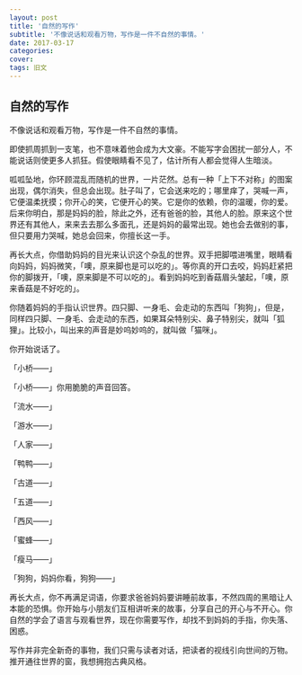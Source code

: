 ```yaml
---
layout: post
title: '自然的写作'
subtitle: '不像说话和观看万物，写作是一件不自然的事情。'
date: 2017-03-17
categories: 
cover:
tags: 旧文
---
```


## 自然的写作

不像说话和观看万物，写作是一件不自然的事情。

即使抓周抓到一支笔，也不意味着他会成为大文豪。不能写字会困扰一部分人，不能说话则使更多人抓狂。假使眼睛看不见了，估计所有人都会觉得人生暗淡。

呱呱坠地，你环顾混乱而随机的世界，一片茫然。总有一种「上下不对称」的图案出现，偶尔消失，但总会出现。肚子叫了，它会送来吃的；哪里痒了，哭喊一声，它便温柔抚摸；你开心的笑，它便开心的笑。它是你的依赖，你的温暖，你的爱。后来你明白，那是妈妈的脸，除此之外，还有爸爸的脸，其他人的脸。原来这个世界还有其他人，来来去去那么多面孔，还是妈妈的最常出现。她也会去做别的事，但只要用力哭喊，她总会回来，你擅长这一手。

再长大点，你借助妈妈的目光来认识这个杂乱的世界。双手把脚喂进嘴里，眼睛看向妈妈，妈妈微笑，「噢，原来脚也是可以吃的」。等你真的开口去咬，妈妈赶紧把你的脚拨开，「噢，原来脚是不可以吃的」。看到妈妈吃到香菇眉头皱起，「噢，原来香菇是不好吃的」。

你随着妈妈的手指认识世界。四只脚、一身毛、会走动的东西叫「狗狗」，但是，同样四只脚、一身毛、会走动的东西，如果耳朵特别尖、鼻子特别尖，就叫「狐狸」。比较小，叫出来的声音是妙呜妙呜的，就叫做「猫咪」。

你开始说话了。

「小桥——」

「小桥——」你用脆脆的声音回答。

「流水——」

「游水——」

「人家——」

「鸭鸭——」

「古道——」

「五道——」

「西风——」

「蜜蜂——」

「瘦马——」

「狗狗，妈妈你看，狗狗——」

再长大点，你不再满足词语，你要求爸爸妈妈要讲睡前故事，不然四周的黑暗让人本能的恐惧。你开始与小朋友们互相讲听来的故事，分享自己的开心与不开心。你自然的学会了语言与观看世界，现在你需要写作，却找不到妈妈的手指，你失落、困惑。

写作并非完全新奇的事物，我们只需与读者对话，把读者的视线引向世间的万物。推开通往世界的窗，我想拥抱古典风格。
